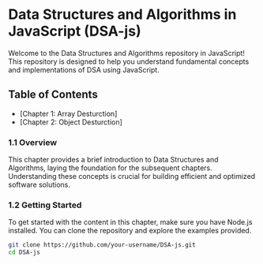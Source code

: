 # Data Structures and Algorithms in JavaScript (DSA-js)

Welcome to the Data Structures and Algorithms repository in JavaScript! This repository is designed to help you understand fundamental concepts and implementations of DSA using JavaScript.

## Table of Contents

- [Chapter 1: Array Desturction]
- [Chapter 2: Object Desturction]


### 1.1 Overview

This chapter provides a brief introduction to Data Structures and Algorithms, laying the foundation for the subsequent chapters. Understanding these concepts is crucial for building efficient and optimized software solutions.

### 1.2 Getting Started

To get started with the content in this chapter, make sure you have Node.js installed. You can clone the repository and explore the examples provided.

```bash
git clone https://github.com/your-username/DSA-js.git
cd DSA-js
